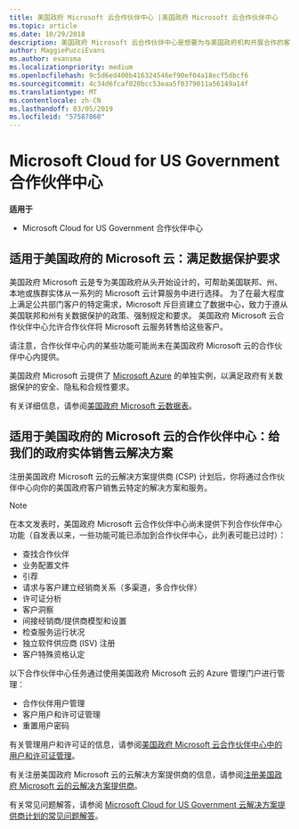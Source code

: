 ```yaml
---
title: 美国政府 Microsoft 云合作伙伴中心 |美国政府 Microsoft 云合作伙伴中心
ms.topic: article
ms.date: 10/29/2018
description: 美国政府 Microsoft 云合作伙伴中心是想要为与美国政府机构开展合作的客户提供 Microsoft 云解决方案的 Microsoft 合作伙伴的业务门户。
author: MaggiePucciEvans
ms.author: evansma
ms.localizationpriority: medium
ms.openlocfilehash: 9c5d6ed400b416324546ef90ef04a18ecf5dbcf6
ms.sourcegitcommit: 4c34d6fcaf020bcc53eaa5f0379011a56149a14f
ms.translationtype: MT
ms.contentlocale: zh-CN
ms.lasthandoff: 03/05/2019
ms.locfileid: "57587860"
---
```

# <a name="partner-center-for-microsoft-cloud-for-us-government"></a>Microsoft Cloud for US Government 合作伙伴中心

**适用于**

-  Microsoft Cloud for US Government 合作伙伴中心

## <a name="microsoft-cloud-for-us-government-meeting-data-protection-requirements"></a>适用于美国政府的 Microsoft 云：满足数据保护要求 

美国政府 Microsoft 云是专为美国政府从头开始设计的，可帮助美国联邦、州、本地或族群实体从一系列的 Microsoft 云计算服务中进行选择。 为了在最大程度上满足公共部门客户的特定需求，Microsoft 斥巨资建立了数据中心，致力于遵从美国联邦和州有关数据保护的政策、强制规定和要求。 美国政府 Microsoft 云合作伙伴中心允许合作伙伴将 Microsoft 云服务转售给这些客户。

请注意，合作伙伴中心内的某些功能可能尚未在美国政府 Microsoft 云的合作伙伴中心内提供。

美国政府 Microsoft 云提供了 [Microsoft Azure](https://azure.microsoft.com/en-us/overview/clouds/government/) 的单独实例，以满足政府有关数据保护的安全、隐私和合规性要求。 

有关详细信息，请参阅[美国政府 Microsoft 云数据表](https://download.microsoft.com/download/C/9/C/C9CA3002-DFC4-4ADA-841F-DF42AEC042FB/Microsoft_Azure_Government_Datasheet_EN_US.PDF)。

## <a name="partner-center-for-microsoft-cloud-for-us-government-selling-cloud-solutions-to-us-government-entities"></a>适用于美国政府的 Microsoft 云的合作伙伴中心：给我们的政府实体销售云解决方案

注册美国政府 Microsoft 云的云解决方案提供商 (CSP) 计划后，你将通过合作伙伴中心向你的美国政府客户销售云特定的解决方案和服务。 

> [!NOTE]  
> 在本文发表时，美国政府 Microsoft 云合作伙伴中心尚未提供下列合作伙伴中心功能（自发表以来，一些功能可能已添加到合作伙伴中心，此列表可能已过时）：

- 查找合作伙伴
- 业务配置文件
- 引荐
- 请求与客户建立经销商关系（多渠道，多合作伙伴）
- 许可证分析
- 客户洞察
- 间接经销商/提供商模型和设置
- 检查服务运行状况
- 独立软件供应商 (ISV) 注册
- 客户特殊资格认定

以下合作伙伴中心任务通过使用美国政府 Microsoft 云的 Azure 管理门户进行管理： 

-   合作伙伴用户管理
-   客户用户和许可证管理
-   重置用户密码

有关管理用户和许可证的信息，请参阅[美国政府 Microsoft 云合作伙伴中心中的用户和许可证管理](user-management-in-partner-center-for-microsoft-us-govt-cloud.md)。

有关注册美国政府 Microsoft 云的云解决方案提供商的信息，请参阅[注册美国政府 Microsoft 云的云解决方案提供商](enroll-in-csp-for-microsoft-us-govt-cloud.md)。

有关常见问题解答，请参阅 [Microsoft Cloud for US Government 云解决方案提供商计划的常见问题解答](faq-for-us-govt-cloud.md)。